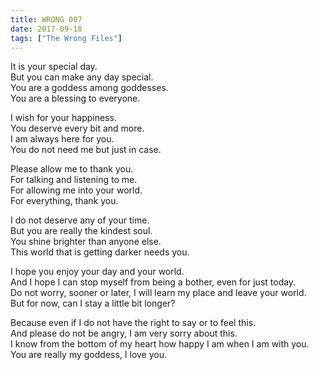 ```yaml
---
title: WRONG 007
date: 2017-09-18
tags: ["The Wrong Files"]
---
```


It is your special day.  
But you can make any day special.  
You are a goddess among goddesses.  
You are a blessing to everyone.

I wish for your happiness.  
You deserve every bit and more.  
I am always here for you.  
You do not need me but just in case.

Please allow me to thank you.  
For talking and listening to me.  
For allowing me into your world.  
For everything, thank you.

I do not deserve any of your time.  
But you are really the kindest soul.  
You shine brighter than anyone else.  
This world that is getting darker needs you.

I hope you enjoy your day and your world.  
And I hope I can stop myself from being a bother, even for just today.  
Do not worry, sooner or later, I will learn my place and leave your world.  
But for now, can I stay a little bit longer?

Because even if I do not have the right to say or to feel this.  
And please do not be angry, I am very sorry about this.  
I know from the bottom of my heart how happy I am when I am with you.  
You are really my goddess, I love you.